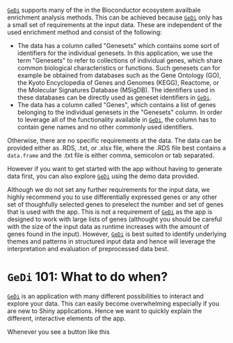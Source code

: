 [`GeDi`](https://github.com/AnnekathrinSilvia/GeDi) supports many of the in the Bioconductor ecosystem availbale enrichment analysis methods. This can be achieved because [`GeDi`](https://github.com/AnnekathrinSilvia/GeDi) only has a small set of requirements at the input data. These are independent of the used enrichment method and consist of the following:

* The data has a column called "Genesets" which contains some sort of identifiers for the individual genesets. In this application, we use the term "Genesets" to refer to collections of individual genes, which share common biological characteristics or functions. Such genesets can for example be obtained from databases such as the Gene Ontology (GO), the Kyoto Encyclopedia of Genes and Genomes (KEGG), Reactome, or the Molecular Signatures Database (MSigDB). The identifiers used in these databases can be directly used as geneset identifiers in [`GeDi`](https://github.com/AnnekathrinSilvia/GeDi). 
* The data has a column called "Genes", which contains a list of genes belonging to the individual genesets in the "Genesets" column. In order to leverage all of the functionality available in [`GeDi`](https://github.com/AnnekathrinSilvia/GeDi), the column has to contain gene names and no other commonly used identifiers. 

Otherwise, there are no specific requirements at the data. The data can be provided either as .RDS, .txt, or .xlsx file, where the .RDS file best contains a `data.frame` and the .txt file is either comma, semicolon or tab separated.

However if you want to get started with the app without having to generate data first, you can also explore [`GeDi`](https://github.com/AnnekathrinSilvia/GeDi) using the demo data provided.

Although we do not set any further requirements for the input data, we highly recommend you to use differentially expressed genes or any other set of thoughfully selected genes to preselect the number and set of genes that is used with the app. This is not a requirement of [`GeDi`](https://github.com/AnnekathrinSilvia/GeDi) as the app is designed to work with large lists of genes (althought you should be careful with the size of the input data as runtime increases with the amount of genes found in the input). However, [`GeDi`](https://github.com/AnnekathrinSilvia/GeDi) is best suited to identify underlying themes and patterns in structured input data and hence will leverage the interpretation and evaluation of preprocessed data best. 


# `GeDi` 101: What to do when?

[`GeDi`](https://github.com/AnnekathrinSilvia/GeDi) is an application with many different possibilities to interact and explore your data. This can easily become overwhelming especially if you are new to Shiny applications. Hence we want to quickly explain the different, interactive elements of the app.

Whenever you see a button like this
